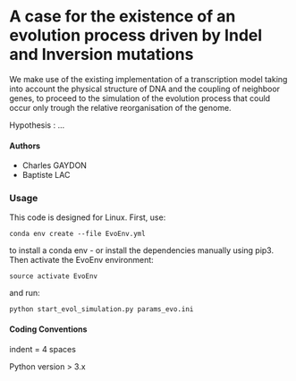 

# A case for the existence of an evolution process driven by Indel and Inversion mutations

We make use of the existing implementation of a transcription model taking into account
the physical structure of DNA and the coupling of neighboor genes, to proceed to the simulation
of the evolution process that could occur only trough the relative reorganisation of the genome.

Hypothesis : ...

#### Authors

- Charles GAYDON
- Baptiste LAC

### Usage
This code is designed for Linux. 
First, use:

	conda env create --file EvoEnv.yml

to install a conda env - or install the dependencies manually using pip3.
Then activate the EvoEnv environment:

	source activate EvoEnv

 and run:

	python start_evol_simulation.py params_evo.ini 


#### Coding Conventions

indent = 4 spaces

Python version > 3.x